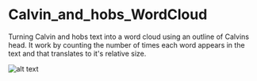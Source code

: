 # Calvin_and_hobs_WordCloud
Turning Calvin and hobs text into a word cloud using an outline of Calvins head. It work by counting the number of times each word appears in the text and that translates to it's relative size.

![alt text](https://github.com/zoomie/Calvin_and_hobs_WordCloud/blob/master/Product_image.png)
